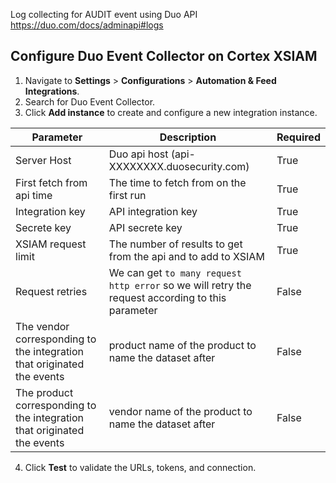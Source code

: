 Log collecting for AUDIT event using Duo API https://duo.com/docs/adminapi#logs

## Configure Duo Event Collector on Cortex XSIAM

1. Navigate to **Settings** > **Configurations** > **Automation & Feed Integrations**.
2. Search for Duo Event Collector.
3. Click **Add instance** to create and configure a new integration instance.

| **Parameter**                                                           | **Description**                                                                           | **Required** |
|-------------------------------------------------------------------------|-------------------------------------------------------------------------------------------|--------------|
| Server Host                                                             | Duo api host (api-XXXXXXXX.duosecurity.com)                                               | True         |
| First fetch from api time                                               | The time to fetch from on the first run                                                   | True         |
| Integration key                                                         | API integration key                                                                       | True         |
| Secrete key                                                             | API secrete key                                                                           | True         |
| XSIAM request limit                                                     | The number of results to get from the api and to add to XSIAM                             | True         |
| Request retries                                                         | We can get `to many request http error` so we will retry the request according to this parameter | False        |
| The vendor corresponding to the integration that originated the events  | product name of the product to name the dataset after                                     | False        |
| The product corresponding to the integration that originated the events | vendor name of the product to name the dataset after                                      | False        |


4. Click **Test** to validate the URLs, tokens, and connection.
